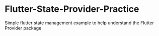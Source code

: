 # Flutter-State-Provider-Practice
Simple flutter state management example to help understand the Flutter Provider package
